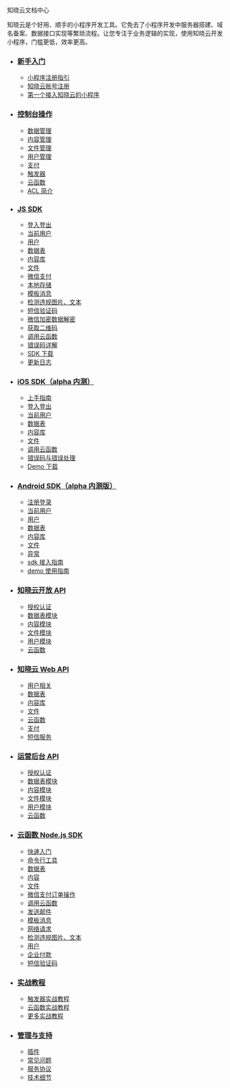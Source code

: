 <div class="doc-wrapper">
  <section class="doc-header">
    <p class="doc-title">
      知晓云文档中心
    </p>
    <p class="doc-desc">
      知晓云是个好用、顺手的小程序开发工具。它免去了小程序开发中服务器搭建、域名备案、数据接口实现等繁琐流程。让您专注于业务逻辑的实现，使用知晓云开发小程序，门槛更低，效率更高。
    </p>
  </section>

  <ul class="doc-detail">
    <li>
      <h3>
        <a href="/newbies/README.md/">新手入门</a>
      </h3>
      <ul class="doc-newbie doc-detail-item">
        <li>
          <a href="/newbies/README.md#小程序注册指引">小程序注册指引</a>
        </li>
        <li>
          <a href="/newbies/README.md#知晓云账号注册">知晓云账号注册</a>
        </li>
        <li>
          <a href="/newbies/README.md#第一个接入知晓云的小程序">第一个接入知晓云的小程序</a>
        </li>
      </ul>
    </li>
    <li>
      <h3>
        <a href="/dashboard/README.md/">控制台操作</a>
      </h3>
      <ul class="doc-dashboard doc-detail-item">
        <li>
          <a href="/dashboard/basic-services/schema.md/">数据管理</a>
        </li>
        <li>
          <a href="/dashboard/basic-services/content.md/">内容管理</a>
        </li>
        <li>
          <a href="/dashboard/basic-services/file.md/">文件管理</a>
        </li>
        <li>
          <a href="/dashboard/basic-services/user.md/">用户管理</a>
        </li>
        <li>
          <a href="/dashboard/basic-services/payment.md/">支付</a>
        </li>
        <li>
          <a href="/dashboard/basic-services/trigger.md/">触发器</a>
        </li>
        <li>
          <a href="/dashboard/basic-services/cloud-function.md/">云函数</a>
        </li>
        <li>
          <a href="/dashboard/basic-services/acl.md/">ACL 简介</a>
        </li>
      </ul>
    </li>
    <li>
      <h3>
        <a href="/js-sdk/README.md">JS SDK</a>
      </h3>
      <ul class="doc-js-sdk doc-detail-item">
        <li>
          <a href="/js-sdk/auth.md">登入登出</a>
        </li>
        <li>
          <a href="/js-sdk/account.md">当前用户</a>
        </li>
        <li>
          <a href="/js-sdk/user.md/">用户</a>
        </li>
        <li>
          <a href="/js-sdk/schema/README.md/">数据表</a>
        </li>
        <li>
          <a href="/js-sdk/content/README.md/">内容库</a>
        </li>
        <li>
          <a href="/js-sdk/file/README.md/">文件</a>
        </li>
        <li>
          <a href="/js-sdk/payment/wechat-pay.md/">微信支付</a>
        </li>
        <li>
          <a href="/js-sdk/local-storage.md/">本地存储</a>
        </li>
        <li>
          <a href="/js-sdk/wechat/template-message.md/">模板消息</a>
        </li>
        <li>
          <a href="/js-sdk/wechat/censor.md/">检测违规图片、文本</a>
        </li>
        <li>
           <a href="/js-sdk/sms.md/">短信验证码</a>
        </li>
      </ul>
      <ul class="doc-js-sdk doc-detail-item">
        <li>
          <a href="/js-sdk/wechat/wechat-decrypt.md/">微信加密数据解密</a>
        </li>
        <li>
          <a href="/js-sdk/wechat/wxacode.md/">获取二维码</a>
        </li>
        <li>
          <a href="/js-sdk/invoke-function.md/">调用云函数</a>
        </li>
        <li>
          <a href="/js-sdk/error-code.md/">错误码详解</a>
        </li>
        <li>
          <a href="/js-sdk/download-sdk.md/">SDK 下载</a>
        </li>
        <li>
          <a href="https://github.com/ifanrx/hydrogen-js-sdk/blob/master/CHANGELOG.md">更新日志</a>
        </li>
      </ul>
    </li>
    <li>
        <h3>
        <a href="/ios-sdk/README.md/">iOS SDK（alpha 内测）</a>
      </h3>
      <ul class="doc-ios-sdk doc-detail-item">
        <li>
          <a href="/ios-sdk/install.md">上手指南</a>
        </li>
        <li>
          <a href="/ios-sdk/user/auth.md">登入登出</a>
        </li>
        <li>
          <a href="/ios-sdk/user/account.md">当前用户</a>
        </li>
        <li>
          <a href="/ios-sdk/schema/README.md/">数据表</a>
        </li>
        <li>
          <a href="/ios-sdk/content/README.md/">内容库</a>
        </li>
        <li>
          <a href="/ios-sdk/file/README.md/">文件</a>
        </li>
        <li>
          <a href="/ios-sdk/invoke-function.md/">调用云函数</a>
        </li>
        <li>
          <a href="/ios-sdk/error-code.md/">错误码与错误处理</a>
        </li>
        <li>
          <a href="https://github.com/ifanrx/hydrogen-demo/tree/master/ios-sdk-demo">Demo 下载</a>
        </li>
      </ul>
    </li>
    <li>
      <h3>
        <a href="/android-sdk/README.md">Android SDK（alpha 内测版）</a>
      </h3>
      <ul class="doc-js-sdk doc-detail-item">
        <li>
          <a href="/android-sdk/auth.md">注册登录</a>
        </li>
        <li>
          <a href="/android-sdk/account.md">当前用户</a>
        </li>
        <li>
          <a href="/android-sdk/user.md">用户</a>
        </li>
        <li>
          <a href="/android-sdk/schema/README.md/">数据表</a>
        </li>
        <li>
          <a href="/android-sdk/content/README.md/">内容库</a>
        </li>
        <li>
          <a href="/android-sdk/file/README.md/">文件</a>
        </li>
      </ul>
      <ul class="doc-android-sdk doc-detail-item">
        <li>
          <a href="/android-sdk/error-code.md">异常</a>
        </li>
        <li>
          <a href="/android-sdk/install.md">sdk 接入指南</a>
        </li>
        <li>
          <a href="/android-sdk/demo.md">demo 使用指南</a>
        </li>
      </ul>
    </li>
    <li>
      <h3>
        <a href="/open-api/README.md/">知晓云开放 API</a>
      </h3>
      <ul class="doc-open-api doc-detail-item">
        <li>
          <a href="/open-api/authentication.md/">授权认证</a>
        </li>
        <li>
          <a href="/open-api/data/README.md/">数据表模块</a>
        </li>
        <li>
          <a href="/open-api/content/README.md/">内容模块</a>
        </li>
        <li>
          <a href="/open-api/file/README.md/">文件模块</a>
        </li>
        <li>
          <a href="/open-api/user/README.md">用户模块</a>
        </li>
        <li>
          <a href="/open-api/cloud-function.md/">云函数</a>
        </li>
      </ul>
    </li>
        <li>
      <h3>
        <a href="/web-api/README.md/">知晓云 Web API</a>
      </h3>
      <ul class="doc-hserve doc-detail-item">
        <li>
          <a href="/web-api/user.md/">用户相关</a>
        </li>
        <li>
          <a href="/web-api/data/README.md/">数据表</a>
        </li>
        <li>
          <a href="/web-api/content/README.md/">内容库</a>
        </li>
        <li>
          <a href="/web-api/file/README.md/">文件</a>
        </li>
        <li>
          <a href="/web-api/cloud-function.md/">云函数</a>
        </li>
        <li>
          <a href="/web-api/payment.md/">支付</a>
        </li>
        <li>
          <a href="/web-api/sms.md/">短信服务</a>
        </li>
      </ul>
    </li>
    <li>
      <h3>
        <a href="/user-dash/README.md/">运营后台 API</a>
      </h3>
      <ul class="doc-user-dash doc-detail-item">
        <li>
          <a href="/user-dash/authentication.md/">授权认证</a>
        </li>
        <li>
          <a href="/user-dash/data/README.md/">数据表模块</a>
        </li>
        <li>
          <a href="/user-dash/content/README.md/">内容模块</a>
        </li>
        <li>
          <a href="/user-dash/file/README.md/">文件模块</a>
        </li>
        <li>
          <a href="/user-dash/user.md/">用户模块</a>
        </li>
        <li>
          <a href="/user-dash/cloud-function.md/">云函数</a>
        </li>
      </ul>
    </li>
    <li>
      <h3>
        <a href="/cloud-function/node-sdk/README.md/">云函数 Node.js SDK</a>
      </h3>
      <ul class="doc-cloud-function doc-detail-item">
        <li>
          <a href="/cloud-function/node-sdk/start/README.md/">快速入门</a>
        </li>
        <li>
          <a href="/cloud-function/cli.md/">命令行工具</a>
        </li>
        <li>
          <a href="/cloud-function/node-sdk/schema/README.md">数据表</a>
        </li>
        <li>
          <a href="/cloud-function/node-sdk/content/README.md">内容</a>
        </li>
        <li>
          <a href="/cloud-function/node-sdk/file/README.md">文件</a>
        </li>
        <li>
          <a href="/cloud-function/node-sdk/order.md">微信支付订单操作</a>
        </li>
        <li>
          <a href="/cloud-function/node-sdk/cloud-function.md">调用云函数</a>
        </li>
        <li>
          <a href="/cloud-function/node-sdk/email.md">发送邮件</a>
        </li>
      </ul>
      <ul class="doc-cloud-function doc-detail-item">
        <li>
          <a href="/cloud-function/node-sdk/template-message/README.md">模板消息</a>
        </li>
        <li>
          <a href="/cloud-function/node-sdk/request.md">网络请求</a>
        </li>
        <li>
          <a href="/cloud-function/node-sdk/censor.md">检测违规图片、文本</a>
        </li>
        <li>
          <a href="/cloud-function/node-sdk/user.md">用户</a>
        </li>
        <li>
          <a href="/cloud-function/node-sdk/wx-promotion-transfer.md">企业付款</a>
        </li>
        <li>
          <a href="/cloud-function/node-sdk/sms/code.md">短信验证码</a>
        </li>
      </ul>
    </li>
    <li>
      <h3>
        <a href="/support/practice/README.md/">实战教程</a>
      </h3>
      <ul class="doc-support doc-detail-item">
        <li>
          <a href="/support/practice/trigger.md/"> 触发器实战教程</a>
        </li>
        <li>
          <a href="/support/practice/cloud-function.md/"> 云函数实战教程</a>
        </li>
        <li>
          <a href="https://minapp.com/article/?category=cloud"> 更多实战教程</a>
        </li>
      </ul>
    </li>
    <li>
      <h3>
        <a href="/support/README.md/">管理与支持</a>
      </h3>
      <ul class="doc-support doc-detail-item">
       <li>
          <a href="/support/plugin.md/">插件</a>
        </li>
        <li>
          <a href="/support/qA.md/"> 常见问题</a>
        </li>
        <li>
          <a href="/support/terms.md/">服务协议</a>
        </li>
        <li>
          <a href="/support/technical-notes.md/">技术细节</a>
        </li>
      </ul>
    </li>
   </ul>
</div>
